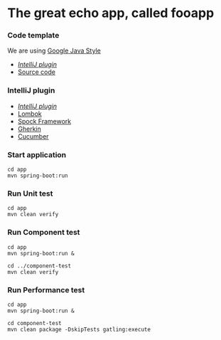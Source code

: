 # The great echo app, called fooapp

### Code template

We are using [Google Java Style](https://google.github.io/styleguide/javaguide.html)
- [*IntelliJ plugin*](https://plugins.jetbrains.com/plugin/8527-google-java-format)
- [Source code](https://github.com/google/google-java-format)

### IntelliJ plugin

- [*IntelliJ plugin*](https://plugins.jetbrains.com/plugin/8527-google-java-format)
- [Lombok](https://plugins.jetbrains.com/plugin/6317-lombok-plugin)
- [Spock Framework](https://plugins.jetbrains.com/plugin/7114-spock-framework-enhancements)
- [Gherkin](https://plugins.jetbrains.com/plugin/7211-gherkin)
- [Cucumber](https://plugins.jetbrains.com/plugin/7212-cucumber-for-java)


### Start application
```
cd app
mvn spring-boot:run
```

### Run Unit test
```
cd app
mvn clean verify
```

### Run Component test
```
cd app
mvn spring-boot:run &

cd ../component-test
mvn clean verify
```

### Run Performance test
```
cd app
mvn spring-boot:run &

cd component-test
mvn clean package -DskipTests gatling:execute 
```
